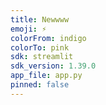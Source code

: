 ```yaml
---
title: Newwww
emoji: ⚡
colorFrom: indigo
colorTo: pink
sdk: streamlit
sdk_version: 1.39.0
app_file: app.py
pinned: false
---
```

